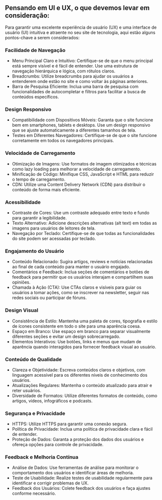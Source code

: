 ## Pensando em UI e UX, o que devemos levar em consideração:

Para garantir uma excelente experiência de usuário (UX) e uma interface de usuário (UI) intuitiva e atraente no seu site de tecnologia, aqui estão alguns pontos-chave a serem considerados:

### Facilidade de Navegação
- Menu Principal Claro e Intuitivo: Certifique-se de que o menu principal está sempre visível e é fácil de entender. Use uma estrutura de navegação hierárquica e lógica, com rótulos claros.
- Breadcrumbs: Utilize breadcrumbs para ajudar os usuários a entenderem onde estão no site e como voltar às páginas anteriores.
- Barra de Pesquisa Eficiente: Inclua uma barra de pesquisa com funcionalidades de autocompletar e filtros para facilitar a busca de conteúdos específicos.

### Design Responsivo
- Compatibilidade com Dispositivos Móveis: Garanta que o site funcione bem em smartphones, tablets e desktops. Use um design responsivo que se ajuste automaticamente a diferentes tamanhos de tela.
- Testes em Diferentes Navegadores: Certifique-se de que o site funcione corretamente em todos os navegadores principais.

### Velocidade de Carregamento
- Otimização de Imagens: Use formatos de imagem otimizados e técnicas como lazy loading para melhorar a velocidade de carregamento.
- Minificação de Código: Minifique CSS, JavaScript e HTML para reduzir o tempo de carregamento.
- CDN: Utilize uma Content Delivery Network (CDN) para distribuir o conteúdo de forma mais eficiente.

### Acessibilidade
- Contraste de Cores: Use um contraste adequado entre texto e fundo para garantir a legibilidade.
- Texto Alternativo: Adicione descrições alternativas (alt text) em todas as imagens para usuários de leitores de tela.
- Navegação por Teclado: Certifique-se de que todas as funcionalidades do site podem ser acessadas por teclado.

### Engajamento do Usuário
- Conteúdo Relacionado: Sugira artigos, reviews e notícias relacionadas ao final de cada conteúdo para manter o usuário engajado.
- Comentários e Feedback: Inclua seções de comentários e botões de feedback para permitir que os usuários interajam e compartilhem suas opiniões.
- Chamada à Ação (CTA): Use CTAs claros e visíveis para guiar os usuários a tomar ações, como se inscrever na newsletter, seguir nas redes sociais ou participar de fóruns.

### Design Visual
- Consistência de Estilo: Mantenha uma paleta de cores, tipografia e estilo de ícones consistente em todo o site para uma aparência coesa.
- Espaço em Branco: Use espaço em branco para separar visualmente diferentes seções e evitar um design sobrecarregado.
- Elementos Interativos: Use botões, links e menus que mudam de aparência quando interagidos para fornecer feedback visual ao usuário.

### Conteúdo de Qualidade
- Clareza e Objetividade: Escreva conteúdos claros e objetivos, com linguagem acessível para os diferentes níveis de conhecimento dos usuários.
- Atualizações Regulares: Mantenha o conteúdo atualizado para atrair e reter usuários.
- Diversidade de Formatos: Utilize diferentes formatos de conteúdo, como artigos, vídeos, infográficos e podcasts.

### Segurança e Privacidade
- HTTPS: Utilize HTTPS para garantir uma conexão segura.
- Política de Privacidade: Inclua uma política de privacidade clara e fácil de entender.
- Proteção de Dados: Garanta a proteção dos dados dos usuários e ofereça opções para controle de privacidade.

### Feedback e Melhoria Contínua
- Análise de Dados: Use ferramentas de análise para monitorar o comportamento dos usuários e identificar áreas de melhoria.
- Teste de Usabilidade: Realize testes de usabilidade regularmente para identificar e corrigir problemas de UX.
- Feedback dos Usuários: Colete feedback dos usuários e faça ajustes conforme necessário.
